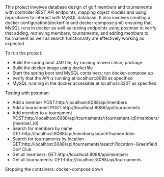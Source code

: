 This project involves database design of golf members and tournaments with 
controller REST API endpoints, mapping object models and using repositories to interact 
with MySQL database.
It also involves creating a docker configuration(dockerfile and docker-compose.yml) 
ensuring that MySQL runs in docker as well as testing endpoints using postman to verify that adding,
retrieving members, tournaments, and adding members to tournament as well as search functionality are 
effectively working as expected.

To run the project:
- Build the spring boot JAR file; by running maven clean, package
- Build the docker image using dockerfile
- Start the spring boot and MySQL containers; run docker-compose up
- Verify that the API is running at localhost:8088 as specified
- MySQL running in the docker accessible at localhost:3307 as specified

Testing with postman:
- Add a member
POST:http://localhost:8088/api/members
- Add a tournament
POST:http://localhost:8088/api/tournaments
- Add member to a tournament
POST:http://localhost:8088/api/tournaments/{tournament_id}/members/{member_id}
- Search for members by name
GET:http://localhost:8088/api/members/search?name=John
- Search for tournaments by location
GET:http://localhost:8088/api/tournaments/search?location=Greenfield Golf Club
- Get all members:
GET:http://localhost:8088/api/members
- Get all tournaments:
GET:http://localhost:8088/api/tournaments


Stopping the containers:
docker-compose down


